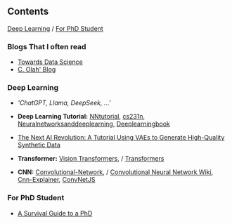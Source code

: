
## Contents
[Deep Learning](#deep_learning)  /  [For PhD Student](#for_phd_student)

<a name='deep_learning'></a>

### Blogs That I often read
- [Towards Data Science](https://towardsdatascience.com/)
- [C. Olah' Blog](https://colah.github.io/)

### Deep Learning
- *'ChatGPT, Llama, DeepSeek, ...'*
- **Deep Learning Tutorial:** [NNtutorial](https://github.com/karpathy/karpathy.github.io/blob/master/nntutorial.md), [cs231n](https://cs231n.github.io/), [Neuralnetworksanddeeplearning](http://neuralnetworksanddeeplearning.com/index.html), [Deeplearningbook](https://www.deeplearningbook.org/) 
- [The Next AI Revolution: A Tutorial Using VAEs to Generate High-Quality Synthetic Data](https://towardsdatascience.com/the-next-ai-revolution-a-tutorial-using-vaes-to-generate-high-quality-synthetic-data/)

- **Transformer:** [Vision Transformers](https://towardsdatascience.com/tag/vision-transformers/),  /  [Transformers](https://towardsdatascience.com/tag/transformers/)

- **CNN:** [Convolutional-Network](https://towardsdatascience.com/tag/convolutional-network/),  /  [Convolutional Neural Network Wiki](https://en.wikipedia.org/wiki/Convolutional_neural_networ), [Cnn-Explainer](https://github.com/poloclub/cnn-explainer), [ConvNetJS](https://cs.stanford.edu/people/karpathy/convnetjs/docs.html)

<a name='for_phd_student'></a>

### For PhD Student
- [A Survival Guide to a PhD](https://karpathy.github.io/2016/09/07/phd/)

